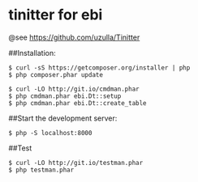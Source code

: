 tinitter for ebi
========

@see https://github.com/uzulla/Tinitter


##Installation:


```
$ curl -sS https://getcomposer.org/installer | php
$ php composer.phar update
```


```
$ curl -LO http://git.io/cmdman.phar
$ php cmdman.phar ebi.Dt::setup
$ php cmdman.phar ebi.Dt::create_table
```


##Start the development server:

```
$ php -S localhost:8000
```

##Test
```
$ curl -LO http://git.io/testman.phar
$ php testman.phar
```

